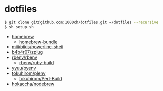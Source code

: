 # dotfiles

```bash
$ git clone git@github.com:1000ch/dotfiles.git ~/dotfiles --recursive
$ sh setup.sh
```

- [homebrew](https://github.com/Homebrew/homebrew)
    - [homebrew-bundle](https://github.com/Homebrew/homebrew-bundle)
- [milkbikis/powerline-shell](https://github.com/milkbikis/powerline-shell)
- [b4b4r07/zplug](https://github.com/b4b4r07/zplug)
- [rbenv/rbenv](https://github.com/rbenv/rbenv)
    - [rbenv/ruby-build](https://github.com/rbenv/ruby-build)
- [yyuu/pyenv](https://github.com/yyuu/pyenv)
- [tokuhirom/plenv](https://github.com/tokuhirom/plenv)
    - [tokuhirom/Perl-Build](https://github.com/tokuhirom/Perl-Build)
- [hokaccha/nodebrew](https://github.com/hokaccha/nodebrew)

